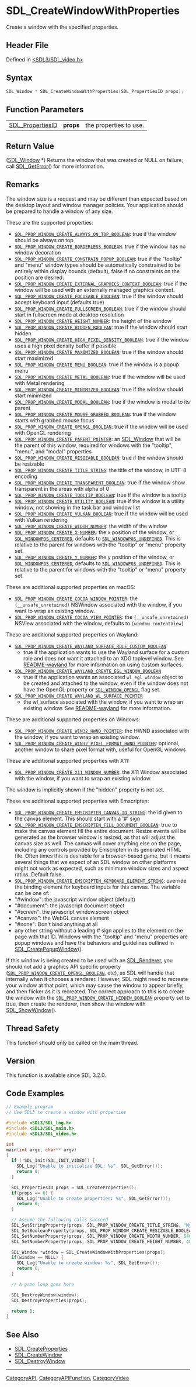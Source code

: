 # SDL_CreateWindowWithProperties

Create a window with the specified properties.

## Header File

Defined in [<SDL3/SDL_video.h>](https://github.com/libsdl-org/SDL/blob/main/include/SDL3/SDL_video.h)

## Syntax

```c
SDL_Window * SDL_CreateWindowWithProperties(SDL_PropertiesID props);
```

## Function Parameters

|                                      |           |                        |
| ------------------------------------ | --------- | ---------------------- |
| [SDL_PropertiesID](SDL_PropertiesID) | **props** | the properties to use. |

## Return Value

([SDL_Window](SDL_Window) *) Returns the window that was created or NULL on
failure; call [SDL_GetError](SDL_GetError)() for more information.

## Remarks

The window size is a request and may be different than expected based on
the desktop layout and window manager policies. Your application should be
prepared to handle a window of any size.

These are the supported properties:

- [`SDL_PROP_WINDOW_CREATE_ALWAYS_ON_TOP_BOOLEAN`](SDL_PROP_WINDOW_CREATE_ALWAYS_ON_TOP_BOOLEAN):
  true if the window should be always on top
- [`SDL_PROP_WINDOW_CREATE_BORDERLESS_BOOLEAN`](SDL_PROP_WINDOW_CREATE_BORDERLESS_BOOLEAN):
  true if the window has no window decoration
- [`SDL_PROP_WINDOW_CREATE_CONSTRAIN_POPUP_BOOLEAN`](SDL_PROP_WINDOW_CREATE_CONSTRAIN_POPUP_BOOLEAN):
  true if the "tooltip" and "menu" window types should be automatically
  constrained to be entirely within display bounds (default), false if no
  constraints on the position are desired.
- [`SDL_PROP_WINDOW_CREATE_EXTERNAL_GRAPHICS_CONTEXT_BOOLEAN`](SDL_PROP_WINDOW_CREATE_EXTERNAL_GRAPHICS_CONTEXT_BOOLEAN):
  true if the window will be used with an externally managed graphics
  context.
- [`SDL_PROP_WINDOW_CREATE_FOCUSABLE_BOOLEAN`](SDL_PROP_WINDOW_CREATE_FOCUSABLE_BOOLEAN):
  true if the window should accept keyboard input (defaults true)
- [`SDL_PROP_WINDOW_CREATE_FULLSCREEN_BOOLEAN`](SDL_PROP_WINDOW_CREATE_FULLSCREEN_BOOLEAN):
  true if the window should start in fullscreen mode at desktop resolution
- [`SDL_PROP_WINDOW_CREATE_HEIGHT_NUMBER`](SDL_PROP_WINDOW_CREATE_HEIGHT_NUMBER):
  the height of the window
- [`SDL_PROP_WINDOW_CREATE_HIDDEN_BOOLEAN`](SDL_PROP_WINDOW_CREATE_HIDDEN_BOOLEAN):
  true if the window should start hidden
- [`SDL_PROP_WINDOW_CREATE_HIGH_PIXEL_DENSITY_BOOLEAN`](SDL_PROP_WINDOW_CREATE_HIGH_PIXEL_DENSITY_BOOLEAN):
  true if the window uses a high pixel density buffer if possible
- [`SDL_PROP_WINDOW_CREATE_MAXIMIZED_BOOLEAN`](SDL_PROP_WINDOW_CREATE_MAXIMIZED_BOOLEAN):
  true if the window should start maximized
- [`SDL_PROP_WINDOW_CREATE_MENU_BOOLEAN`](SDL_PROP_WINDOW_CREATE_MENU_BOOLEAN):
  true if the window is a popup menu
- [`SDL_PROP_WINDOW_CREATE_METAL_BOOLEAN`](SDL_PROP_WINDOW_CREATE_METAL_BOOLEAN):
  true if the window will be used with Metal rendering
- [`SDL_PROP_WINDOW_CREATE_MINIMIZED_BOOLEAN`](SDL_PROP_WINDOW_CREATE_MINIMIZED_BOOLEAN):
  true if the window should start minimized
- [`SDL_PROP_WINDOW_CREATE_MODAL_BOOLEAN`](SDL_PROP_WINDOW_CREATE_MODAL_BOOLEAN):
  true if the window is modal to its parent
- [`SDL_PROP_WINDOW_CREATE_MOUSE_GRABBED_BOOLEAN`](SDL_PROP_WINDOW_CREATE_MOUSE_GRABBED_BOOLEAN):
  true if the window starts with grabbed mouse focus
- [`SDL_PROP_WINDOW_CREATE_OPENGL_BOOLEAN`](SDL_PROP_WINDOW_CREATE_OPENGL_BOOLEAN):
  true if the window will be used with OpenGL rendering
- [`SDL_PROP_WINDOW_CREATE_PARENT_POINTER`](SDL_PROP_WINDOW_CREATE_PARENT_POINTER):
  an [SDL_Window](SDL_Window) that will be the parent of this window,
  required for windows with the "tooltip", "menu", and "modal" properties
- [`SDL_PROP_WINDOW_CREATE_RESIZABLE_BOOLEAN`](SDL_PROP_WINDOW_CREATE_RESIZABLE_BOOLEAN):
  true if the window should be resizable
- [`SDL_PROP_WINDOW_CREATE_TITLE_STRING`](SDL_PROP_WINDOW_CREATE_TITLE_STRING):
  the title of the window, in UTF-8 encoding
- [`SDL_PROP_WINDOW_CREATE_TRANSPARENT_BOOLEAN`](SDL_PROP_WINDOW_CREATE_TRANSPARENT_BOOLEAN):
  true if the window show transparent in the areas with alpha of 0
- [`SDL_PROP_WINDOW_CREATE_TOOLTIP_BOOLEAN`](SDL_PROP_WINDOW_CREATE_TOOLTIP_BOOLEAN):
  true if the window is a tooltip
- [`SDL_PROP_WINDOW_CREATE_UTILITY_BOOLEAN`](SDL_PROP_WINDOW_CREATE_UTILITY_BOOLEAN):
  true if the window is a utility window, not showing in the task bar and
  window list
- [`SDL_PROP_WINDOW_CREATE_VULKAN_BOOLEAN`](SDL_PROP_WINDOW_CREATE_VULKAN_BOOLEAN):
  true if the window will be used with Vulkan rendering
- [`SDL_PROP_WINDOW_CREATE_WIDTH_NUMBER`](SDL_PROP_WINDOW_CREATE_WIDTH_NUMBER):
  the width of the window
- [`SDL_PROP_WINDOW_CREATE_X_NUMBER`](SDL_PROP_WINDOW_CREATE_X_NUMBER): the
  x position of the window, or
  [`SDL_WINDOWPOS_CENTERED`](SDL_WINDOWPOS_CENTERED), defaults to
  [`SDL_WINDOWPOS_UNDEFINED`](SDL_WINDOWPOS_UNDEFINED). This is relative to
  the parent for windows with the "tooltip" or "menu" property set.
- [`SDL_PROP_WINDOW_CREATE_Y_NUMBER`](SDL_PROP_WINDOW_CREATE_Y_NUMBER): the
  y position of the window, or
  [`SDL_WINDOWPOS_CENTERED`](SDL_WINDOWPOS_CENTERED), defaults to
  [`SDL_WINDOWPOS_UNDEFINED`](SDL_WINDOWPOS_UNDEFINED). This is relative to
  the parent for windows with the "tooltip" or "menu" property set.

These are additional supported properties on macOS:

- [`SDL_PROP_WINDOW_CREATE_COCOA_WINDOW_POINTER`](SDL_PROP_WINDOW_CREATE_COCOA_WINDOW_POINTER):
  the `(__unsafe_unretained)` NSWindow associated with the window, if you
  want to wrap an existing window.
- [`SDL_PROP_WINDOW_CREATE_COCOA_VIEW_POINTER`](SDL_PROP_WINDOW_CREATE_COCOA_VIEW_POINTER):
  the `(__unsafe_unretained)` NSView associated with the window, defaults
  to `[window contentView]`

These are additional supported properties on Wayland:

- [`SDL_PROP_WINDOW_CREATE_WAYLAND_SURFACE_ROLE_CUSTOM_BOOLEAN`](SDL_PROP_WINDOW_CREATE_WAYLAND_SURFACE_ROLE_CUSTOM_BOOLEAN)
  - true if the application wants to use the Wayland surface for a custom
  role and does not want it attached to an XDG toplevel window. See
  [README-wayland](README-wayland) for more information on using custom
  surfaces.
- [`SDL_PROP_WINDOW_CREATE_WAYLAND_CREATE_EGL_WINDOW_BOOLEAN`](SDL_PROP_WINDOW_CREATE_WAYLAND_CREATE_EGL_WINDOW_BOOLEAN)
  - true if the application wants an associated `wl_egl_window` object to
  be created and attached to the window, even if the window does not have
  the OpenGL property or [`SDL_WINDOW_OPENGL`](SDL_WINDOW_OPENGL) flag set.
- [`SDL_PROP_WINDOW_CREATE_WAYLAND_WL_SURFACE_POINTER`](SDL_PROP_WINDOW_CREATE_WAYLAND_WL_SURFACE_POINTER)
  - the wl_surface associated with the window, if you want to wrap an
  existing window. See [README-wayland](README-wayland) for more
  information.

These are additional supported properties on Windows:

- [`SDL_PROP_WINDOW_CREATE_WIN32_HWND_POINTER`](SDL_PROP_WINDOW_CREATE_WIN32_HWND_POINTER):
  the HWND associated with the window, if you want to wrap an existing
  window.
- [`SDL_PROP_WINDOW_CREATE_WIN32_PIXEL_FORMAT_HWND_POINTER`](SDL_PROP_WINDOW_CREATE_WIN32_PIXEL_FORMAT_HWND_POINTER):
  optional, another window to share pixel format with, useful for OpenGL
  windows

These are additional supported properties with X11:

- [`SDL_PROP_WINDOW_CREATE_X11_WINDOW_NUMBER`](SDL_PROP_WINDOW_CREATE_X11_WINDOW_NUMBER):
  the X11 Window associated with the window, if you want to wrap an
  existing window.

The window is implicitly shown if the "hidden" property is not set.

These are additional supported properties with Emscripten:

- [`SDL_PROP_WINDOW_CREATE_EMSCRIPTEN_CANVAS_ID_STRING`](SDL_PROP_WINDOW_CREATE_EMSCRIPTEN_CANVAS_ID_STRING):
  the id given to the canvas element. This should start with a '#' sign
- [`SDL_PROP_WINDOW_CREATE_EMSCRIPTEN_FILL_DOCUMENT_BOOLEAN`](SDL_PROP_WINDOW_CREATE_EMSCRIPTEN_FILL_DOCUMENT_BOOLEAN):
  true to make the canvas element fill the entire document. Resize events
  will be generated as the browser window is resized, as that will adjust
  the canvas size as well. The canvas will cover anything else on the page,
  including any controls provided by Emscripten in its generated HTML file.
  Often times this is desirable for a browser-based game, but it means
  several things that we expect of an SDL window on other platforms might
  not work as expected, such as minimum window sizes and aspect ratios.
  Default false.
- [`SDL_PROP_WINDOW_CREATE_EMSCRIPTEN_KEYBOARD_ELEMENT_STRING`](SDL_PROP_WINDOW_CREATE_EMSCRIPTEN_KEYBOARD_ELEMENT_STRING):
  override the binding element for keyboard inputs for this canvas. The
  variable can be one of:
- "#window": the javascript window object (default)
- "#document": the javascript document object
- "#screen": the javascript window.screen object
- "#canvas": the WebGL canvas element
- "#none": Don't bind anything at all
- any other string without a leading # sign applies to the element on the
  page with that ID. Windows with the "tooltip" and "menu" properties are
  popup windows and have the behaviors and guidelines outlined in
  [SDL_CreatePopupWindow](SDL_CreatePopupWindow)().

If this window is being created to be used with an
[SDL_Renderer](SDL_Renderer), you should not add a graphics API specific
property
([`SDL_PROP_WINDOW_CREATE_OPENGL_BOOLEAN`](SDL_PROP_WINDOW_CREATE_OPENGL_BOOLEAN),
etc), as SDL will handle that internally when it chooses a renderer.
However, SDL might need to recreate your window at that point, which may
cause the window to appear briefly, and then flicker as it is recreated.
The correct approach to this is to create the window with the
[`SDL_PROP_WINDOW_CREATE_HIDDEN_BOOLEAN`](SDL_PROP_WINDOW_CREATE_HIDDEN_BOOLEAN)
property set to true, then create the renderer, then show the window with
[SDL_ShowWindow](SDL_ShowWindow)().

## Thread Safety

This function should only be called on the main thread.

## Version

This function is available since SDL 3.2.0.

## Code Examples

```c
// Example program
// Use SDL3 to create a window with properties

#include <SDL3/SDL_log.h>
#include <SDL3/SDL_main.h>
#include <SDL3/SDL_video.h>

int
main(int argc, char** argv)
{
  if (!SDL_Init(SDL_INIT_VIDEO)) {
    SDL_Log("Unable to initialize SDL: %s", SDL_GetError());
    return 0;
  }

  SDL_PropertiesID props = SDL_CreateProperties();
  if(props == 0) {
    SDL_Log("Unable to create properties: %s", SDL_GetError());
    return 0;
  }

  // Assume the following calls succeed
  SDL_SetStringProperty(props, SDL_PROP_WINDOW_CREATE_TITLE_STRING, "My Window");
  SDL_SetBooleanProperty(props, SDL_PROP_WINDOW_CREATE_RESIZABLE_BOOLEAN, true);
  SDL_SetNumberProperty(props, SDL_PROP_WINDOW_CREATE_WIDTH_NUMBER, 640);
  SDL_SetNumberProperty(props, SDL_PROP_WINDOW_CREATE_HEIGHT_NUMBER, 480);

  SDL_Window *window = SDL_CreateWindowWithProperties(props);
  if(window == NULL) {
    SDL_Log("Unable to create window: %s", SDL_GetError());
    return 0;
  }

  // A game loop goes here

  SDL_DestroyWindow(window);
  SDL_DestroyProperties(props);

  return 0;
}
```

## See Also

- [SDL_CreateProperties](SDL_CreateProperties)
- [SDL_CreateWindow](SDL_CreateWindow)
- [SDL_DestroyWindow](SDL_DestroyWindow)

----
[CategoryAPI](CategoryAPI), [CategoryAPIFunction](CategoryAPIFunction), [CategoryVideo](CategoryVideo)

